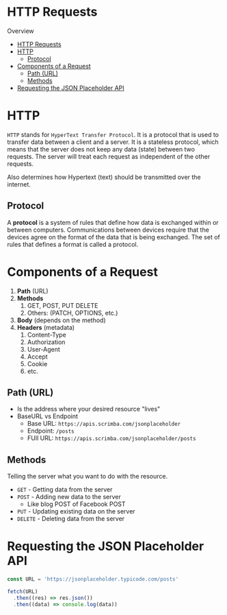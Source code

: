 # HTTP Requests

Overview

- [HTTP Requests](#http-requests)
- [HTTP](#http)
  - [Protocol](#protocol)
- [Components of a Request](#components-of-a-request)
  - [Path (URL)](#path-url)
  - [Methods](#methods)
- [Requesting the JSON Placeholder API](#requesting-the-json-placeholder-api)

# HTTP

`HTTP` stands for `HyperText Transfer Protocol`. It is a protocol that is used to transfer data between a client and a server. It is a stateless protocol, which means that the server does not keep any data (state) between two requests. The server will treat each request as independent of the other requests.

Also determines how Hypertext (text) should be transmitted over the internet.

## Protocol

A **protocol** is a system of rules that define how data is exchanged within or between computers. Communications between devices require that the devices agree on the format of the data that is being exchanged. The set of rules that defines a format is called a protocol.

# Components of a Request

1. **Path** (URL)
2. **Methods**
   1. GET, POST, PUT DELETE
   2. Others: (PATCH, OPTIONS, etc.)
3. **Body** (depends on the method)
4. **Headers** (metadata)
   1. Content-Type
   2. Authorization
   3. User-Agent
   4. Accept
   5. Cookie
   6. etc.

## Path (URL)

- Is the address where your desired resource "lives"
- BaseURL vs Endpoint
  - Base URL: `https://apis.scrimba.com/jsonplaceholder`
  - Endpoint: `/posts`
  - FUll URL: `https://apis.scrimba.com/jsonplaceholder/posts`

## Methods

Telling the server what you want to do with the resource.

- `GET` - Getting data from the server
- `POST` - Adding new data to the server
  - Like blog POST of Facebook POST
- `PUT` - Updating existing data on the server
- `DELETE` - Deleting data from the server

# Requesting the JSON Placeholder API

```js
const URL = 'https://jsonplaceholder.typicode.com/posts'

fetch(URL)
  .then((res) => res.json())
  .then((data) => console.log(data))
```
